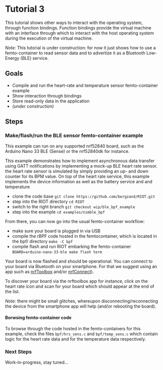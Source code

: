# Tutorial 3

This tutorial shows other ways to interact with the operating system,
through function bindings. Function bindings provide the virtual machine with an interface through which to interact with the host operating system during the execution of the virtual machine.

*Note*: This tutorial is under construction: for now it just shows how to use a femto-container to read sensor data and to advertize it as a Bluetooth Low-Energy (BLE) service.

## Goals

- Compile and run the heart-rate and temperature sensor femto-container example
- Show interaction through bindings
- Store read-only data in the application
- *(under construction)*

## Steps

### Make/flash/run the BLE sensor femto-container example

This example can run on any supported nrf52840 board, such as the Arduino Nano 33 BLE (Sense) or the nrf52840dk for instance.

This example demonstrates how to implement asynchronous data transfer using GATT notifications by implementing a mock-up BLE heart rate sensor. the heart rate sensor is simulated by simply providing an up- and down counter for its BPM value. On top of the heart rate service, this example implements the device information as well as the battery service and and temperature

- clone the code base `git clone https://github.com/bergzand/RIOT.git`
- step into the RIOT directory `cd RIOT`
- switch to the right branch `git checkout wip/ble_bpf_example`
- step into the example `cd examples/nimble_bpf`

From there, you can now go into the usual femto-container workflow:

- make sure your board is plugged in via USB
- compile the rBPF code hosted in the femtocontainer, which is located in the bpf/ directory `make -C bpf`
- compile flash and run RIOT embarking the femto-container `BOARD=arduino-nano-33-ble make flash term`

Your board is now flashed and should be operational. You can connect to your board via Bluetooth on your smartphone. For that we suggest using an app such as [nrfToolbox](https://play.google.com/store/apps/details?id=no.nordicsemi.android.nrftoolbox) and/or [nrfConnect](https://play.google.com/store/apps/details?id=no.nordicsemi.android.mcp)). 

To discover your board via the nrftoolbox app for instance, click on the heart rate icon and scan for your board which should appear at the end of the list.

*Note*: there might be small glitches, whereupon disconnecting/reconnecting the device from the smartphone app will help (and/or rebooting the board).

#### Borwsing femto-container code

To browse through the code hosted in the femto-containers for this example, check the files `bpf/hrs_sens.c` and `bpf/temp_sens.c` which contain logic for the heart rate data and for the temperature data respectively.



### Next Steps

Work-in-progress, stay tuned...
